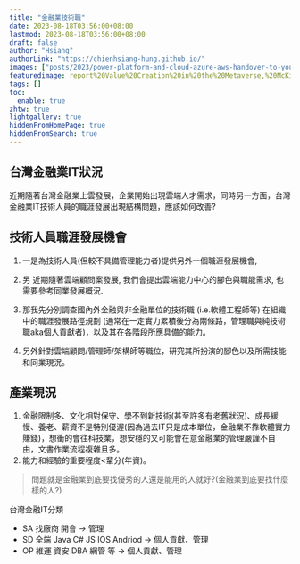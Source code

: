 ```yaml
---
title: "金融業技術職"
date: 2023-08-18T03:56:00+08:00
lastmod: 2023-08-18T03:56:00+08:00
draft: false
author: "Hsiang"
authorLink: "https://chienhsiang-hung.github.io/"
images: ["posts/2023/power-platform-and-cloud-azure-aws-handover-to-your-colleagues/report%20Value%20Creation%20in%20the%20Metaverse,%20McKinsey,%20June%202022.jpg"]
featuredimage: report%20Value%20Creation%20in%20the%20Metaverse,%20McKinsey,%20June%202022.jpg
tags: []
toc:
  enable: true
zhtw: true
lightgallery: true
hiddenFromHomePage: true
hiddenFromSearch: true
---
```

## 台灣金融業IT狀況
近期隨著台灣金融業上雲發展，企業開始出現雲端人才需求，同時另一方面，台灣金融業IT技術人員的職涯發展出現結構問題，應該如何改善?

## 技術人員職涯發展機會
1. 一是為技術人員(但較不具備管理能力者)提供另外一個職涯發展機會,
2. 另 近期隨著雲端顧問案發展, 我們會提出雲端能力中心的腳色與職能需求, 也需要參考同業發展概況.

1. 那我先分別調查國內外金融與非金融單位的技術職 (i.e.軟體工程師等) 在組織中的職涯發展路徑規劃 (通常在一定實力累積後分為兩條路，管理職與純技術職aka個人貢獻者)，以及其在各階段所應具備的能力。
2. 另外針對雲端顧問/管理師/架構師等職位，研究其所扮演的腳色以及所需技能和同業現況。

## 產業現況
1. 金融限制多、文化相對保守、學不到新技術(甚至許多有老舊狀況)、成長緩慢、養老、薪資不是特別優渥(因為過去IT只是成本單位，金融業不靠軟體實力賺錢)，想衝的會往科技業，想安穩的又可能會在意金融業的管理嚴謹不自由，文書作業流程複雜且多。
2. 能力和經驗的重要程度<輩分(年資)。

> 問題就是金融業到底要找優秀的人還是能用的人就好?(金融業到底要找什麼樣的人?)

台灣金融IT分類
- SA 找廠商 開會 -> 管理
- SD 全端 Java C# JS IOS Andriod -> 個人貢獻、管理 
- OP 維運 資安 DBA 網管 等 -> 個人貢獻、管理